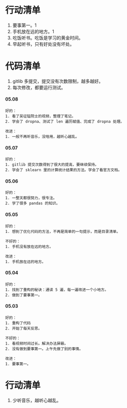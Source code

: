 
# 行动清单  

1. 要事第一。1  
2. 手机放在远的地方。1 
3. 吃饭听书。吃饭是学习的黄金时间。   
4. 早起听书，只有好处没有坏处。



# 代码清单   

1. gitlib 多提交，提交没有次数限制，越多越好。   
2. 每次修改，都要运行测试。   


#### 05.08   

    好的：
    1. 看了吴征镒院士的视频，整理了笔记。   
    2. 学会了 dropna、测试了 len 遍历赋值、完成了 dropna 处理。
    
    改进：
    1. 一般不再听音乐，没啥用，越听心越乱。  
    

#### 05.07   

    好的：  
    1. gitlib 提交次数得到了很大的提高，要继续保持。
    2. 学会了 sklearn 里的计算统计结果的方法。学会了看官方文档。


#### 05.06   

    好的：  
    1. 一整天都很努力，很专注。
    2. 学了很多 pandas 的知识。    


#### 05.05  

    好的：   
    1. 想到了优化代码的方法，不再是简单的一句提示，而是目录清单。   
    
    不好的：  
    1. 手机没有放在远的地方。   
    
    改进：  
    1. 手机放在远的地方。


#### 05.04  

    好的：   
    1. 找到了重构的秘诀：通读 5 遍，每一遍改进一个小地方。
    2. 做到了要事第一。  


#### 05.03  

    好的：
    1. 重构了代码
    2. 开始了每天反思。  

    不好的：  
    1. 看视频时间过长。解决办法屏蔽。  
    2. 没有做到要事第一。上午先做了别的事情。   

    改进：  
    1. 要事第一。   



# 行动清单  

1. 少听音乐，越听心越乱。  

